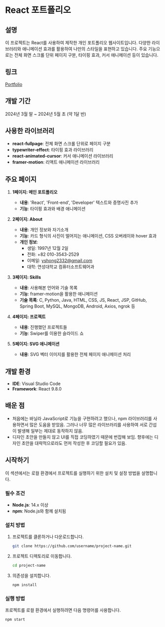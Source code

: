 # React 포트폴리오

## 설명

이 프로젝트는 React를 사용하여 제작한 개인 포트폴리오 웹사이트입니다. 다양한 라이브러리와 애니메이션 효과를 활용하여 나만의 스타일을 표현하고 있습니다. 주요 기능으로는 전체 화면 스크롤 단위 페이지 구분, 타이핑 효과, 커서 애니메이션 등이 있습니다.

## 링크

[Portfolio](https://hongyeonseung.github.io/React_Portfolio/)

## 개발 기간

2024년 3월 말 ~ 2024년 5월 초 (약 1달 반)

## 사용한 라이브러리

- **react-fullpage**: 전체 화면 스크롤 단위로 페이지 구분
- **typewriter-effect**: 타이핑 효과 라이브러리
- **react-animated-cursor**: 커서 애니메이션 라이브러리
- **framer-motion**: 리액트 애니메이션 라이브러리

## 주요 페이지

1. **1페이지: 메인 포트폴리오**
   - **내용**: 'React', 'Front-end', 'Developer' 텍스트와 증명사진 추가
   - **기능**: 타이핑 효과와 배경 애니메이션

2. **2페이지: About**
   - **내용**: 개인 정보와 자기소개
   - **기능**: 카드 형식의 사진이 떨어지는 애니메이션, CSS 오버레이와 hover 효과
   - **개인 정보**:
     - 생일: 1997년 12월 2일
     - 전화: +82 010-3543-2529
     - 이메일: yshong2332@gmail.com
     - 대학: 연성대학교 컴퓨터소프트웨어과

3. **3페이지: Skills**
   - **내용**: 사용해본 언어와 기술 목록
   - **기능**: framer-motion을 활용한 애니메이션
   - **기술 목록**: C, Python, Java, HTML, CSS, JS, React, JSP, GitHub, Spring Boot, MySQL, MongoDB, Android, Axios, ngrok 등

4. **4페이지: 프로젝트**
   - **내용**: 진행했던 프로젝트들
   - **기능**: Swiper를 이용한 슬라이드 쇼

5. **5페이지: SVG 애니메이션**
   - **내용**: SVG 벡터 이미지를 활용한 전체 페이지 애니메이션 처리

## 개발 환경

- **IDE**: Visual Studio Code
- **Framework**: React 9.8.0

## 배운 점

- 처음에는 바닐라 JavaScript로 기능을 구현하려고 했으나, npm 라이브러리를 사용하면서 많은 도움을 받았음. 그러나 너무 많은 라이브러리를 사용하여 서로 간섭이 발생해 일부는 제대로 동작하지 않음.
- 디자인 초안을 만들지 않고 UI를 직접 코딩하였기 때문에 번잡해 보임. 향후에는 디자인 초안을 대략적으로라도 먼저 작성한 후 코딩할 필요가 있음.

## 시작하기

이 섹션에서는 로컬 환경에서 프로젝트를 실행하기 위한 설치 및 설정 방법을 설명합니다.

### 필수 조건

- **Node.js**: 14.x 이상
- **npm**: Node.js와 함께 설치됨

### 설치 방법

1. 프로젝트를 클론하거나 다운로드합니다.

    ```bash
    git clone https://github.com/username/project-name.git
    ```

2. 프로젝트 디렉토리로 이동합니다.

    ```bash
    cd project-name
    ```

3. 의존성을 설치합니다.

    ```bash
    npm install
    ```

### 실행 방법

프로젝트를 로컬 환경에서 실행하려면 다음 명령어를 사용합니다.

```bash
npm start
```
